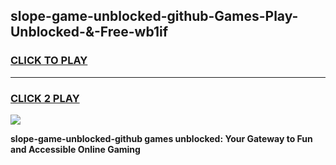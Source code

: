 
## slope-game-unblocked-github-Games-Play-Unblocked-&-Free-wb1if
<h3>
<a href="https://premium76.site?title=slope-game-unblocked-github&ref=24A">CLICK TO PLAY</a></h3>
<hr>

<h3>
<a href="https://premium76.site?title=slope-game-unblocked-github&ref=24A">CLICK 2 PLAY</a>
  
</h3>

<a href="https://premium76.site?title=slope-game-unblocked-github&ref=24A"><img src="https://clearcache.store/games.png"></a>


**slope-game-unblocked-github games unblocked: Your Gateway to Fun and Accessible Online Gaming**
